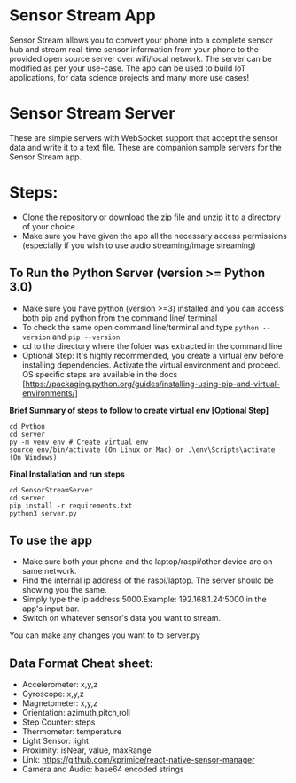 # Sensor Stream App

Sensor Stream allows you to convert your phone into a complete sensor hub and stream real-time sensor information from your phone to the provided open source server over wifi/local network. The server can be modified as per your use-case. The app can be used to build IoT applications, for data science projects and many more use cases!

# Sensor Stream Server
These are simple servers with WebSocket support that accept the sensor data and write it to a text file. These are companion sample servers for the Sensor Stream app.

# Steps:
* Clone the repository or download the zip file and unzip it to a directory of your choice.
* Make sure you have given the app all the necessary access permissions (especially if you wish to use audio streaming/image streaming)

## To Run the Python Server (version >= Python 3.0)

* Make sure you have python (version >=3) installed and you can access both pip and python from the command line/ terminal
* To check the same open command line/terminal and type `python --version` and `pip --version`
* cd to the directory where the folder was extracted in the command line
* Optional Step: It's highly recommended, you create a virtual env before installing dependencies. Activate the virtual environment and proceed. OS specific steps are available in the docs [https://packaging.python.org/guides/installing-using-pip-and-virtual-environments/]

**Brief Summary of steps to follow to create virtual env [Optional Step]**
```
cd Python
cd server
py -m venv env # Create virtual env
source env/bin/activate (On Linux or Mac) or .\env\Scripts\activate (On Windows)
```

**Final Installation and run steps**
 ```
 cd SensorStreamServer
 cd server
 pip install -r requirements.txt 
 python3 server.py
 ```


## To use the app
* Make sure both your phone and the laptop/raspi/other device are on same network.
* Find the internal ip address of the raspi/laptop. The server should be showing you the same.
* Simply type the ip address:5000.Example: 192.168.1.24:5000 in the app's input bar. 
* Switch on whatever sensor's data you want to stream.

You can make any changes you want to to server.py

## Data Format Cheat sheet:
* Accelerometer: x,y,z
* Gyroscope: x,y,z
* Magnetometer: x,y,z
* Orientation: azimuth,pitch,roll
* Step Counter: steps
* Thermometer: temperature
* Light Sensor: light
* Proximity: isNear, value, maxRange
* Link: https://github.com/kprimice/react-native-sensor-manager
* Camera and Audio: base64 encoded strings

